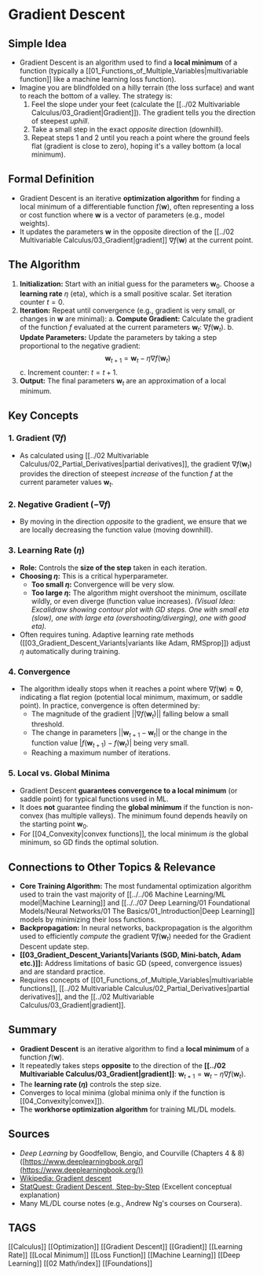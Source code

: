 # Gradient Descent

## Simple Idea
*   Gradient Descent is an algorithm used to find a **local minimum** of a function (typically a [[01_Functions_of_Multiple_Variables|multivariable function]] like a machine learning loss function).
*   Imagine you are blindfolded on a hilly terrain (the loss surface) and want to reach the bottom of a valley. The strategy is:
    1.  Feel the slope under your feet (calculate the [[../02 Multivariable Calculus/03_Gradient|Gradient]]). The gradient tells you the direction of steepest *uphill*.
    2.  Take a small step in the exact *opposite* direction (downhill).
    3.  Repeat steps 1 and 2 until you reach a point where the ground feels flat (gradient is close to zero), hoping it's a valley bottom (a local minimum).

## Formal Definition
*   Gradient Descent is an iterative **optimization algorithm** for finding a local minimum of a differentiable function $f(\mathbf{w})$, often representing a loss or cost function where $\mathbf{w}$ is a vector of parameters (e.g., model weights).
*   It updates the parameters $\mathbf{w}$ in the opposite direction of the [[../02 Multivariable Calculus/03_Gradient|gradient]] $\nabla f(\mathbf{w})$ at the current point.

## The Algorithm

1.  **Initialization:** Start with an initial guess for the parameters $\mathbf{w}_0$. Choose a **learning rate** $\eta$ (eta), which is a small positive scalar. Set iteration counter $t = 0$.
2.  **Iteration:** Repeat until convergence (e.g., gradient is very small, or changes in $\mathbf{w}$ are minimal):
    a.  **Compute Gradient:** Calculate the gradient of the function $f$ evaluated at the current parameters $\mathbf{w}_t$: $\nabla f(\mathbf{w}_t)$.
    b.  **Update Parameters:** Update the parameters by taking a step proportional to the negative gradient:
        $$ \mathbf{w}_{t+1} = \mathbf{w}_t - \eta \nabla f(\mathbf{w}_t) $$
    c.  Increment counter: $t = t + 1$.
3.  **Output:** The final parameters $\mathbf{w}_{t}$ are an approximation of a local minimum.

## Key Concepts

### 1. Gradient ($\nabla f$)
*   As calculated using [[../02 Multivariable Calculus/02_Partial_Derivatives|partial derivatives]], the gradient $\nabla f(\mathbf{w}_t)$ provides the direction of steepest *increase* of the function $f$ at the current parameter values $\mathbf{w}_t$.

### 2. Negative Gradient ($-\nabla f$)
*   By moving in the direction *opposite* to the gradient, we ensure that we are locally decreasing the function value (moving downhill).

### 3. Learning Rate ($\eta$)
*   **Role:** Controls the **size of the step** taken in each iteration.
*   **Choosing $\eta$:** This is a critical hyperparameter.
    *   **Too small $\eta$:** Convergence will be very slow.
    *   **Too large $\eta$:** The algorithm might overshoot the minimum, oscillate wildly, or even diverge (function value increases).
    *(Visual Idea: Excalidraw showing contour plot with GD steps. One with small eta (slow), one with large eta (overshooting/diverging), one with good eta).*
*   Often requires tuning. Adaptive learning rate methods ([[03_Gradient_Descent_Variants|variants like Adam, RMSprop]]) adjust $\eta$ automatically during training.

### 4. Convergence
*   The algorithm ideally stops when it reaches a point where $\nabla f(\mathbf{w}) \approx \mathbf{0}$, indicating a flat region (potential local minimum, maximum, or saddle point). In practice, convergence is often determined by:
    *   The magnitude of the gradient $||\nabla f(\mathbf{w}_t)||$ falling below a small threshold.
    *   The change in parameters $||\mathbf{w}_{t+1} - \mathbf{w}_t||$ or the change in the function value $|f(\mathbf{w}_{t+1}) - f(\mathbf{w}_t)|$ being very small.
    *   Reaching a maximum number of iterations.

### 5. Local vs. Global Minima
*   Gradient Descent **guarantees convergence to a local minimum** (or saddle point) for typical functions used in ML.
*   It does **not** guarantee finding the **global minimum** if the function is non-convex (has multiple valleys). The minimum found depends heavily on the starting point $\mathbf{w}_0$.
*   For [[04_Convexity|convex functions]], the local minimum *is* the global minimum, so GD finds the optimal solution.

## Connections to Other Topics & Relevance
*   **Core Training Algorithm:** The most fundamental optimization algorithm used to train the vast majority of [[../../06 Machine Learning/ML model|Machine Learning]] and [[../../07 Deep Learning/01 Foundational Models/Neural Networks/01 The Basics/01_Introduction|Deep Learning]] models by minimizing their loss functions.
*   **Backpropagation:** In neural networks, backpropagation is the algorithm used to efficiently *compute* the gradient $\nabla f(\mathbf{w}_t)$ needed for the Gradient Descent update step.
*   **[[03_Gradient_Descent_Variants|Variants (SGD, Mini-batch, Adam etc.)]]:** Address limitations of basic GD (speed, convergence issues) and are standard practice.
*   Requires concepts of [[01_Functions_of_Multiple_Variables|multivariable functions]], [[../02 Multivariable Calculus/02_Partial_Derivatives|partial derivatives]], and the [[../02 Multivariable Calculus/03_Gradient|gradient]].

## Summary
*   **Gradient Descent** is an iterative algorithm to find a **local minimum** of a function $f(\mathbf{w})$.
*   It repeatedly takes steps **opposite** to the direction of the **[[../02 Multivariable Calculus/03_Gradient|gradient]]**: $\mathbf{w}_{t+1} = \mathbf{w}_t - \eta \nabla f(\mathbf{w}_t)$.
*   The **learning rate ($\eta$)** controls the step size.
*   Converges to local minima (global minima only if the function is [[04_Convexity|convex]]).
*   The **workhorse optimization algorithm** for training ML/DL models.

## Sources
*   *Deep Learning* by Goodfellow, Bengio, and Courville (Chapters 4 & 8) ([https://www.deeplearningbook.org/](https://www.deeplearningbook.org/))
*   [Wikipedia: Gradient descent](https://en.wikipedia.org/wiki/Gradient_descent)
*   [StatQuest: Gradient Descent, Step-by-Step](https://www.youtube.com/watch?v=sDv4f4s2SB8) (Excellent conceptual explanation)
*   Many ML/DL course notes (e.g., Andrew Ng's courses on Coursera).

## TAGS
[[Calculus]] [[Optimization]] [[Gradient Descent]] [[Gradient]] [[Learning Rate]] [[Local Minimum]] [[Loss Function]] [[Machine Learning]] [[Deep Learning]] [[02 Math/index]] [[Foundations]]